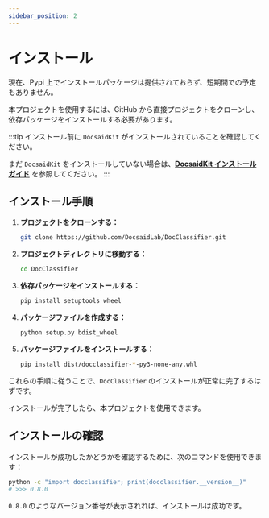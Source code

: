 ```yaml
---
sidebar_position: 2
---
```


# インストール

現在、Pypi 上でインストールパッケージは提供されておらず、短期間での予定もありません。

本プロジェクトを使用するには、GitHub から直接プロジェクトをクローンし、依存パッケージをインストールする必要があります。

:::tip
インストール前に `DocsaidKit` がインストールされていることを確認してください。

まだ `DocsaidKit` をインストールしていない場合は、[**DocsaidKit インストールガイド**](../docsaidkit/installation) を参照してください。
:::

## インストール手順

1. **プロジェクトをクローンする：**

   ```bash
   git clone https://github.com/DocsaidLab/DocClassifier.git
   ```

2. **プロジェクトディレクトリに移動する：**

   ```bash
   cd DocClassifier
   ```

3. **依存パッケージをインストールする：**

   ```bash
   pip install setuptools wheel
   ```

4. **パッケージファイルを作成する：**

   ```bash
   python setup.py bdist_wheel
   ```

5. **パッケージファイルをインストールする：**

   ```bash
   pip install dist/docclassifier-*-py3-none-any.whl
   ```

これらの手順に従うことで、`DocClassifier` のインストールが正常に完了するはずです。

インストールが完了したら、本プロジェクトを使用できます。

## インストールの確認

インストールが成功したかどうかを確認するために、次のコマンドを使用できます：

```bash
python -c "import docclassifier; print(docclassifier.__version__)"
# >>> 0.8.0
```

`0.8.0` のようなバージョン番号が表示されれば、インストールは成功です。
